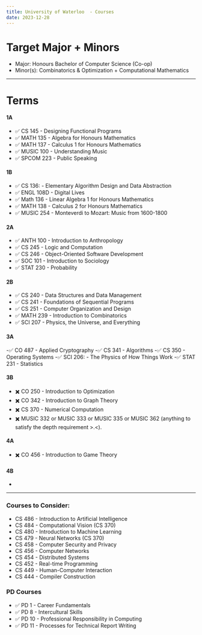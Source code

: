 ```yaml
---
title: University of Waterloo  - Courses
date: 2023-12-28
---
```

# Target Major + Minors
- Major: Honours Bachelor of Computer Science (Co-op)
- Minor(s): Combinatorics & Optimization + Computational Mathematics

---

# Terms
#### 1A
- ✅ CS 145 - Designing Functional Programs 
- ✅ MATH 135 - Algebra for Honours Mathematics
- ✅ MATH 137 - Calculus 1 for Honours Mathematics
- ✅ MUSIC 100 - Understanding Music
- ✅ SPCOM 223 - Public Speaking

#### 1B
- ✅ CS 136: - Elementary Algorithm Design and Data Abstraction
- ✅ ENGL 108D - Digital Lives
- ✅ Math 136 - Linear Algebra 1 for Honours Mathematics
- ✅ MATH 138 - Calculus 2 for Honours Mathematics
- ✅ MUSIC 254 - Monteverdi to Mozart: Music from 1600-1800

#### 2A
- ✅ ANTH 100 - Introduction to Anthropology
- ✅ CS 245 - Logic and Computation
- ✅ CS 246 - Object-Oriented Software Development
- ✅ SOC 101 - Introduction to Sociology
- ✅ STAT 230 - Probability

#### 2B
- ✅ CS 240 - Data Structures and Data Management
- ✅ CS 241 - Foundations of Sequential Programs
- ✅ CS 251 - Computer Organization and Design
- ✅ MATH 239 - Introduction to Combinatorics
- ✅ SCI 207 - Physics, the Universe, and Everything

#### 3A
-✅ CO 487 - Applied Cryptography
-✅ CS 341 - Algorithms
-✅ CS 350 - Operating Systems
-✅ SCI 206: - The Physics of How Things Work
-✅ STAT 231 - Statistics

#### 3B
- ✖️ CO 250 - Introduction to Optimization
- ✖️ CO 342 - Introduction to Graph Theory
- ✖️ CS 370 - Numerical Computation
- ✖️ MUSIC 332 or MUSIC 333 or MUSIC 335 or MUSIC 362 (anything to satisfy the depth requirement >.<).

#### 4A
- ✖️ CO 456 - Introduction to Game Theory

#### 4B
- 

---
### Courses to Consider:
- CS 486 - Introduction to Artificial Intelligence
- CS 484 - Computational Vision (CS 370)
- CS 480 - Introduction to Machine Learning
- CS 479 - Neural Networks (CS 370)
- CS 458 - Computer Security and Privacy
- CS 456 - Computer Networks
- CS 454 - Distributed Systems
- CS 452  - Real-time Programming
- CS 449 - Human-Computer Interaction
- CS 444 - Compiler Construction

### PD Courses
- ✅ PD 1 - Career Fundamentals
- ✅ PD 8 - Intercultural Skills
- ✅ PD 10 - Professional Responsibility in Computing
- ✅ PD 11 - Processes for Technical Report Writing